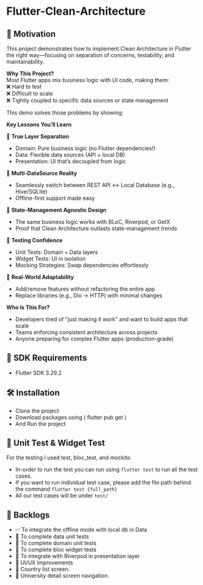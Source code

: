 # Flutter-Clean-Architecture

## 🚀 Motivation
This project demonstrates how to implement Clean Architecture in Flutter the right way—focusing on separation of concerns, testability, and maintainability.

**Why This Project?**  
Most Flutter apps mix business logic with UI code, making them:  
  ❌ Hard to test  
  ❌ Difficult to scale    
  ❌ Tightly coupled to specific data sources or state management  

This demo solves those problems by showing:  

**Key Lessons You’ll Learn**  

🎯 **True Layer Separation**  
- Domain: Pure business logic (no Flutter dependencies!)  
- Data: Flexible data sources (API + local DB)  
- Presentation: UI that’s decoupled from logic  

🎯 **Multi-DataSource Reality**  
- Seamlessly switch between REST API ↔ Local Database (e.g., Hive/SQLite)  
- Offline-first support made easy  

🎯 **State-Management Agnostic Design**  
- The same business logic works with BLoC, Riverpod, or GetX  
- Proof that Clean Architecture outlasts state-management trends  

🎯 **Testing Confidence**  
- Unit Tests: Domain + Data layers  
- Widget Tests: UI in isolation  
- Mocking Strategies: Swap dependencies effortlessly  

🎯 **Real-World Adaptability**  
- Add/remove features without refactoring the entire app  
- Replace libraries (e.g., Dio → HTTP) with minimal changes  

**Who Is This For?**  
- Developers tired of "just making it work" and want to build apps that scale  
- Teams enforcing consistent architecture across projects  
- Anyone preparing for complex Flutter apps (production-grade)  

## 📑 SDK Requirements
- Flutter SDK 3.29.2

## 🛠️ Installation
- Clone the project
- Download packages using ( flutter pub get ) 
- And Run the project

## 🧪 Unit Test & Widget Test
For the testing I used test, bloc_test, and mockito
- In-order to run the test you can run using `flutter test` to run all the test cases.
- If you want to run individual test case, please add the file path behind the command `flutter test {full_path}`
- All our test cases will be under `test/`

## 🚧 Backlogs
- ✅ To integrate the offline mode with local db in Data
- 🔘 To complete data unit tests
- 🔘 To complete domain unit tests
- 🔘 To complete bloc widget tests
- 🔘 To integrate with Riverpod in presentation layer
- 🔘 UI/UX Improvements
- 🔘 Country list screen.
- 🔘 University detail screen navigation.

